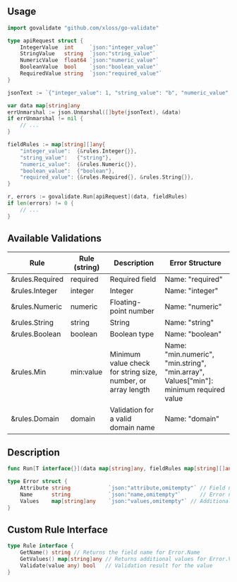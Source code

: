 ## Usage

```go
import govalidate "github.com/xloss/go-validate"

type apiRequest struct {
    IntegerValue  int     `json:"integer_value"`
    StringValue   string  `json:"string_value"`
    NumericValue  float64 `json:"numeric_value"`
    BooleanValue  bool    `json:"boolean_value"`
    RequiredValue string  `json:"required_value"`
}

jsonText := `{"integer_value": 1, "string_value": "b", "numeric_value": 3.1, "boolean_value": true, "required_value": "r"}`

var data map[string]any
errUnmarshal := json.Unmarshal([]byte(jsonText), &data)
if errUnmarshal != nil {
    // ...
}

fieldRules := map[string][]any{
    "integer_value":  {&rules.Integer{}},
    "string_value":   {"string"},
    "numeric_value":  {&rules.Numeric{}},
    "boolean_value":  {"boolean"},
    "required_value": {&rules.Required{}, &rules.String{}},
}

r, errors := govalidate.Run[apiRequest](data, fieldRules)
if len(errors) != 0 {
    // ...
}
```

## Available Validations

| Rule            | Rule (string) | Description                                                  | Error Structure                                                                       |
|-----------------|---------------|--------------------------------------------------------------|---------------------------------------------------------------------------------------|
| &rules.Required | required      | Required field                                               | Name: "required"                                                                      |         
| &rules.Integer  | integer       | Integer                                                      | Name: "integer"                                                                       |
| &rules.Numeric  | numeric       | Floating-point number                                        | Name: "numeric"                                                                       |
| &rules.String   | string        | String                                                       | Name: "string"                                                                        |
| &rules.Boolean  | boolean       | Boolean type                                                 | Name: "boolean"                                                                       |
| &rules.Min      | min:value     | Minimum value check for string size, number, or array length | Name: "min.numeric", "min.string", "min.array", Values["min"]: minimum required value |
| &rules.Domain   | domain        | Validation for a valid domain name                           | Name: "domain"                                                                        |

## Description

```go
func Run[T interface{}](data map[string]any, fieldRules map[string][]any) (*T, []Error)
```

```go
type Error struct {
    Attribute string            `json:"attribute,omitempty"` // Field name
    Name      string            `json:"name,omitempty"`      // Error name
    Values    map[string]any    `json:"values,omitempty"` // Additional fields
}
```

## Custom Rule Interface

```go
type Rule interface {
    GetName() string // Returns the field name for Error.Name
    GetValues() map[string]any // Returns additional values for Error.Values
    Validate(value any) bool   // Validation result for the value
}
```